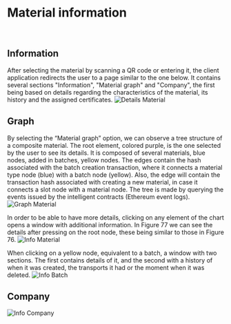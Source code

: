 # Material information

&nbsp;

## Information

After selecting the material by scanning a QR code or entering it, the client application redirects the user to a page similar to the one below. It contains several sections "Information", "Material graph" and "Company", the first being based on details regarding the characteristics of the material, its history and the assigned certificates.
![Details Material](/img/docs/details-material-client.png) 

## Graph

By selecting the “Material graph” option, we can observe a tree structure of a composite material. The root element, colored purple, is the one selected by the user to see its details. It is composed of several materials, blue nodes, added in batches, yellow nodes. The edges contain the hash associated with the batch creation transaction, where it connects a material type node (blue) with a batch node (yellow). Also, the edge will contain the transaction hash associated with creating a new material, in case it connects a slot node with a material node. The tree is made by querying the events issued by the intelligent contracts (Ethereum event logs).
![Graph Material](/img/docs/material-graph-client.png)

In order to be able to have more details, clicking on any element of the chart opens a window with additional information. In Figure 77 we can see the details after pressing on the root node, these being similar to those in Figure 76.
![Info Material](/img/docs/material-info-graph-client.png)

When clicking on a yellow node, equivalent to a batch, a window with two sections. The first contains details of it, and the second with a history of when it was created, the transports it had or the moment when it was deleted.
![Info Batch](/img/docs/batch-info-client.png)

## Company

![Info Company](/img/docs/company-client.png)
